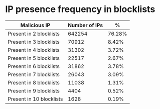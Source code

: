 # IP presence frequency in blocklists
| Malicious IP | Number of IPs | % |
|----|----|----|
| Present in 2 blocklists | 642254 | 76.28% |
| Present in 3 blocklists | 70912 | 8.42% |
| Present in 4 blocklists | 31302 | 3.72% |
| Present in 5 blocklists | 22517 | 2.67% |
| Present in 6 blocklists | 31862 | 3.78% |
| Present in 7 blocklists | 26043 | 3.09% |
| Present in 8 blocklists | 11038 | 1.31% |
| Present in 9 blocklists | 4404 | 0.52% |
| Present in 10 blocklists | 1628 | 0.19% |
